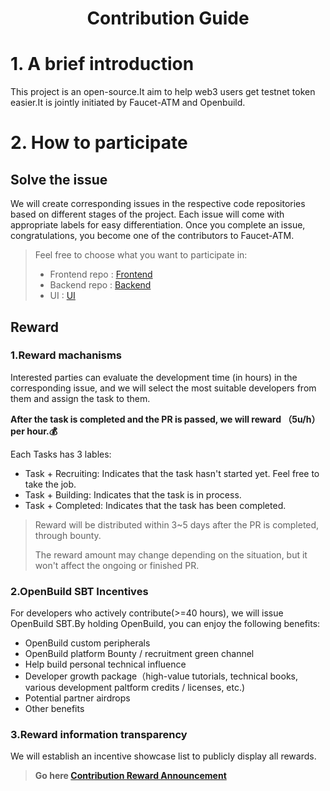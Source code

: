 <div align='center'>

# Contribution Guide

</div>

# 1. A brief introduction
This project is an open-source.It aim to help web3 users get testnet token easier.It is jointly initiated by  Faucet-ATM and Openbuild.

# 2. How to participate
## Solve the issue

We will create corresponding issues in the respective code repositories based on different stages of the project. Each issue will come with appropriate labels for easy differentiation. Once you complete an issue, congratulations, you become one of the contributors to Faucet-ATM. 

> Feel free to choose what you want to participate in: 
> - Frontend repo :  <a href="https://github.com/Faucet-ATM/Faucet-FrontEnd/issues">Frontend</a>
> - Backend repo : <a href="https://github.com/Faucet-ATM/Faucet-server/issues">Backend</a>
> -  UI : <a href="https://github.com/Faucet-ATM/UI-design/issues">UI</a>

## Reward

### 1.Reward machanisms
Interested parties can evaluate the development time (in hours) in the
corresponding issue, and we will select the most suitable developers from them and assign the task to them.

**After the task is completed and the PR is passed, we will reward （5u/h） per
hour.💰**

Each Tasks has 3 lables:

- Task + Recruiting: Indicates that the task hasn't started yet. Feel free to take the job.
- Task + Building:  Indicates that the task is in process.
- Task + Completed: Indicates that the task has been completed.

> Reward will be distributed within 3~5 days after the PR is completed, through bounty.
>  
> The reward amount may change depending on the situation, but it won't affect the ongoing or finished PR.

### 2.OpenBuild SBT Incentives
For developers who actively contribute(>=40 hours), we will issue OpenBuild SBT.By holding OpenBuild, you can enjoy the following benefits:
- OpenBuild custom peripherals
- OpenBuild platform Bounty / recruitment green channel
- Help build personal technical influence
- Developer growth package（high-value tutorials, technical books, various development paltform credits / licenses, etc.)
- Potential partner airdrops
- Other benefits

### 3.Reward information transparency
We will establish an incentive showcase list to publicly display all rewards.  
> **Go here [Contribution Reward Announcement]()**
